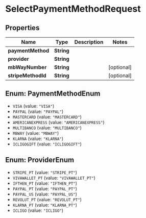 # SelectPaymentMethodRequest

## Properties
Name | Type | Description | Notes
------------ | ------------- | ------------- | -------------
**paymentMethod** | **String** |  | 
**provider** | **String** |  | 
**mbWayNumber** | **String** |  | [optional] 
**stripeMethodId** | **String** |  | [optional] 

<a name="PaymentMethodEnum"></a>
## Enum: PaymentMethodEnum

* `VISA` (value: `"VISA"`)
* `PAYPAL` (value: `"PAYPAL"`)
* `MASTERCARD` (value: `"MASTERCARD"`)
* `AMERICANEXPRESS` (value: `"AMERICANEXPRESS"`)
* `MULTIBANCO` (value: `"MULTIBANCO"`)
* `MBWAY` (value: `"MBWAY"`)
* `KLARNA` (value: `"KLARNA"`)
* `ICLIGOGIFT` (value: `"ICLIGOGIFT"`)


<a name="ProviderEnum"></a>
## Enum: ProviderEnum

* `STRIPE_PT` (value: `"STRIPE_PT"`)
* `VIVAWALLET_PT` (value: `"VIVAWALLET_PT"`)
* `IFTHEN_PT` (value: `"IFTHEN_PT"`)
* `PAYPAL_PT` (value: `"PAYPAL_PT"`)
* `PAYPAL_US` (value: `"PAYPAL_US"`)
* `REVOLUT_PT` (value: `"REVOLUT_PT"`)
* `KLARNA_PT` (value: `"KLARNA_PT"`)
* `ICLIGO` (value: `"ICLIGO"`)

